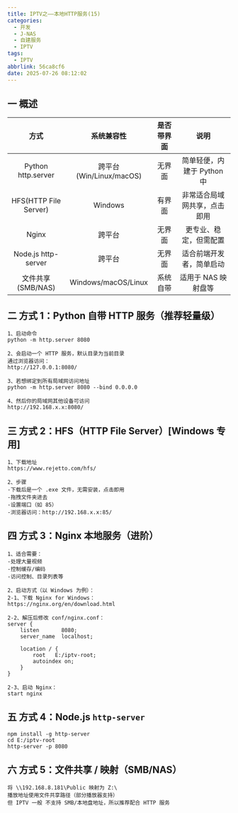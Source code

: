 ```yaml
---
title: IPTV之——本地HTTP服务(15)
categories:
  - 开发
  - J-NAS
  - 自建服务
  - IPTV
tags:
  - IPTV
abbrlink: 56ca8cf6
date: 2025-07-26 08:12:02
---
```

## 一 概述

|           方式           |       系统兼容性        | 是否带界面 |             说明             |
| :----------------------: | :---------------------: | :--------: | :--------------------------: |
| Python http.server | 跨平台(Win/Linux/macOS) |   无界面   |  简单轻便，内建于 Python 中  |
|  HFS(HTTP File Server)   |         Windows         |   有界面   | 非常适合局域网共享，点击即用 |
|          Nginx           |         跨平台          |   无界面   |    更专业、稳定，但需配置    |
|   Node.js http-server    |         跨平台          |   无界面   |   适合前端开发者，简单启动   |
|    文件共享(SMB/NAS)     |   Windows/macOS/Linux   |  系统自带  |     适用于 NAS 映射盘等      |

<!--more-->

## 二 方式 1：Python 自带 HTTP 服务（推荐轻量级）

```
1、启动命令
python -m http.server 8080

2、会启动一个 HTTP 服务，默认目录为当前目录
通过浏览器访问：
http://127.0.0.1:8080/

3、若想绑定到所有局域网访问地址
python -m http.server 8080 --bind 0.0.0.0

4、然后你的局域网其他设备可访问
http://192.168.x.x:8080/
```

## 三 方式 2：HFS（HTTP File Server）[Windows 专用]

```
1、下载地址
https://www.rejetto.com/hfs/

2、步骤
-下载后是一个 .exe 文件，无需安装，点击即用
-拖拽文件夹进去
-设置端口（如 85）
-浏览器访问：http://192.168.x.x:85/
```

## 四 方式 3：Nginx 本地服务（进阶）

```
1、适合需要：
-处理大量视频
-控制缓存/编码
-访问控制、目录列表等

2、启动方式（以 Windows 为例）：
2-1、下载 Nginx for Windows：
https://nginx.org/en/download.html

2-2、解压后修改 conf/nginx.conf：
server {
    listen       8080;
    server_name  localhost;

    location / {
        root   E:/iptv-root;
        autoindex on;
    }
}

2-3、启动 Nginx：
start nginx
```

## 五 方式 4：Node.js `http-server`

```
npm install -g http-server
cd E:/iptv-root
http-server -p 8080
```

## 六 方式 5：文件共享 / 映射（SMB/NAS）

```
将 \\192.168.8.181\Public 映射为 Z:\
播放地址使用文件共享路径（部分播放器支持）
但 IPTV 一般 不支持 SMB/本地盘地址，所以推荐配合 HTTP 服务
```

